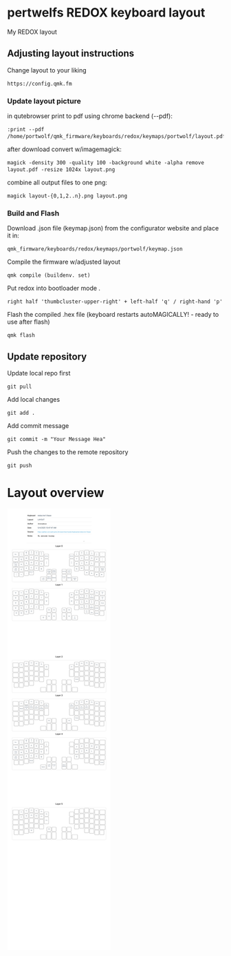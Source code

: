 # pertwelfs REDOX keyboard layout

My REDOX layout 

## Adjusting layout instructions

Change layout to your liking
```
https://config.qmk.fm
```
### Update layout picture

in qutebrowser print to pdf using chrome backend (--pdf): 
```
:print --pdf /home/portwolf/qmk_firmware/keyboards/redox/keymaps/portwolf/layout.pdf 
```
after download convert w/imagemagick: 
```
magick -density 300 -quality 100 -background white -alpha remove layout.pdf -resize 1024x layout.png
```
combine all output files to one png: 
```
magick layout-{0,1,2..n}.png layout.png
```

### Build and Flash
Download .json file (keymap.json) from the configurator website and place it in:
```
qmk_firmware/keyboards/redox/keymaps/portwolf/keymap.json
```
Compile the firmware w/adjusted layout
```
qmk compile (buildenv. set)
```
Put redox into bootloader mode . 
```
right half 'thumbcluster-upper-right' + left-half 'q' / right-hand 'p'
```
Flash the compiled .hex file (keyboard restarts autoMAGICALLY! - ready to use after flash)
```
qmk flash
```
## Update repository
Update local repo first
```
git pull
```

Add local changes
```
git add .
```

Add commit message
```
git commit -m "Your Message Hea"
```

Push the changes to the remote repository
```
git push
```

# Layout overview
![current layout](https://github.com/portwolf/qmk_firmware/blob/portwolf/keyboards/redox/keymaps/portwolf/layout.png)
